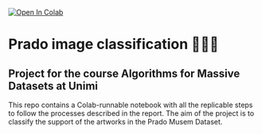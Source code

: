 [![Open In Colab](https://colab.research.google.com/assets/colab-badge.svg)](https://colab.research.google.com/github/LeonardoAcquaroli/project/blob/main/colab_runnable_notebook.ipynb)

# Prado image classification 🧑🏻‍🎨
## Project for the course Algorithms for Massive Datasets at Unimi

This repo contains a Colab-runnable notebook with all the replicable steps to follow the processes described in the report.
The aim of the project is to classify the support of the artworks in the Prado Musem Dataset.
